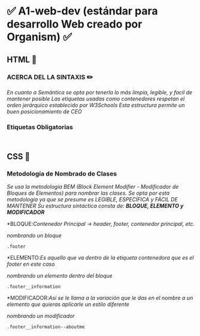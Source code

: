 # ✅  A1-web-dev (estándar para desarrollo Web creado por Organism) ✅

## HTML 📌

### ACERCA DEL LA SINTAXIS ✏️ 
_En cuanto a Semántica se opta por tenerla lo más limpia, legible, y facil de mantener posible_
_Las etiquetas usadas como contenedores respetan el orden jerárquico establecido por W3Schools_
_Esta estructura permite un buen posicionamiento de CEO_

### Etiquetas Obligatorias
<!DOCTYPE html>
<html lang="es">
<head>
    <meta charset="UTF-8">
    <meta http-equiv="X-UA-Compatible" content="IE=edge">
    <meta name="keywords" content=""> 
    <meta name="author" content=""> 
    <meta name="description" content=""> 
    <meta name="viewport" content="width=device-width, initial-scale=1.0">
    <link rel="stylesheet" href="../style/index.css">
    <script src="../script/index.js"></script>
    <title></title>
</head>
<body>
    <header>
        <nav>
        </nav>
    </header>
    <main>       
    </main>
</body>
</html>


## CSS 📌

### Metodología de Nombrado de Clases
_Se usa la metodología BEM (Block Element Modifier - Modificador de Bloques de Elementos)_
_para nombrar las clases._
_Se opta por esta metodología ya que se presume es LEGIBLE, ESPECÍFICA y FÁCIL DE MANTENER_
_Su estructura sintáctica consta de: **BLOQUE, ELEMENTO y MODIFICADOR**_

*BLOQUE:_Contenedor Principal -> header, footer, contenedor principal, etc._

_nombrando un bloque_

```
.footer
```

*ELEMENTO:_Es aquello que va dentro de la etiqueta contenedora que es el footer en este caso_

_nombrando un elemento dentro del bloque_

```
.footer__information
```

*MODIFICADOR:_Así se le llama a la variación que le das en el nombre a un elemento que quieras_
             _aplicarle un estilo diferente_

_nombrando un modificador_

```
.footer__information--aboutme
```
